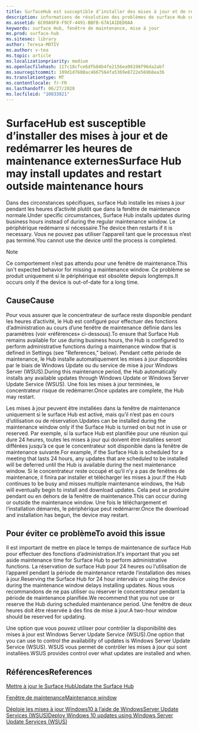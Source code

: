 ```yaml
---
title: SurfaceHub est susceptible d’installer des mises à jour et de redémarrer les heures de maintenance externes
description: informations de résolution des problèmes de surface Hub concernant les mises à jour automatiques
ms.assetid: 6C09A9F8-F9CF-4491-BBFB-67A1A1DED0AA
keywords: surface Hub, fenêtre de maintenance, mise à jour
ms.prod: surface-hub
ms.sitesec: library
author: Teresa-MOTIV
ms.author: v-tea
ms.topic: article
ms.localizationpriority: medium
ms.openlocfilehash: 117c18cfce6dfb84b4fe2156ea98198f96da2abf
ms.sourcegitcommit: 109d1d7608ac4667564fa5369e8722e569b8ea36
ms.translationtype: MT
ms.contentlocale: fr-FR
ms.lasthandoff: 06/27/2020
ms.locfileid: "10833821"
---
```

# <span data-ttu-id="a60d7-104">SurfaceHub est susceptible d’installer des mises à jour et de redémarrer les heures de maintenance externes</span><span class="sxs-lookup"><span data-stu-id="a60d7-104">Surface Hub may install updates and restart outside maintenance hours</span></span>

<span data-ttu-id="a60d7-105">Dans des circonstances spécifiques, surface Hub installe les mises à jour pendant les heures d’activité plutôt que dans la fenêtre de maintenance normale.</span><span class="sxs-lookup"><span data-stu-id="a60d7-105">Under specific circumstances, Surface Hub installs updates during business hours instead of during the regular maintenance window.</span></span> <span data-ttu-id="a60d7-106">Le périphérique redémarre si nécessaire.</span><span class="sxs-lookup"><span data-stu-id="a60d7-106">The device then restarts if it is necessary.</span></span> <span data-ttu-id="a60d7-107">Vous ne pouvez pas utiliser l’appareil tant que le processus n’est pas terminé.</span><span class="sxs-lookup"><span data-stu-id="a60d7-107">You cannot use the device until the process is completed.</span></span>

> [!NOTE]  
> <span data-ttu-id="a60d7-108">Ce comportement n’est pas attendu pour une fenêtre de maintenance.</span><span class="sxs-lookup"><span data-stu-id="a60d7-108">This isn't expected behavior for missing a maintenance window.</span></span> <span data-ttu-id="a60d7-109">Ce problème se produit uniquement si le périphérique est obsolète depuis longtemps.</span><span class="sxs-lookup"><span data-stu-id="a60d7-109">It occurs only if the device is out-of-date for a long time.</span></span>

## <span data-ttu-id="a60d7-110">Cause</span><span class="sxs-lookup"><span data-stu-id="a60d7-110">Cause</span></span>
<span data-ttu-id="a60d7-111">Pour vous assurer que le concentrateur de surface reste disponible pendant les heures d’activité, le Hub est configuré pour effectuer des fonctions d’administration au cours d’une fenêtre de maintenance définie dans les paramètres (voir «références» ci-dessous).</span><span class="sxs-lookup"><span data-stu-id="a60d7-111">To ensure that Surface Hub remains available for use during business hours, the Hub is configured to perform administrative functions during a maintenance window that is defined in Settings (see "References," below).</span></span> <span data-ttu-id="a60d7-112">Pendant cette période de maintenance, le Hub installe automatiquement les mises à jour disponibles par le biais de Windows Update ou du service de mise à jour Windows Server (WSUS).</span><span class="sxs-lookup"><span data-stu-id="a60d7-112">During this maintenance period, the Hub automatically installs any available updates through Windows Update or Windows Server Update Service (WSUS).</span></span> <span data-ttu-id="a60d7-113">Une fois les mises à jour terminées, le concentrateur risque de redémarrer.</span><span class="sxs-lookup"><span data-stu-id="a60d7-113">Once updates are complete, the Hub may restart.</span></span>

<span data-ttu-id="a60d7-114">Les mises à jour peuvent être installées dans la fenêtre de maintenance uniquement si le surface Hub est activé, mais qu’il n’est pas en cours d’utilisation ou de réservation.</span><span class="sxs-lookup"><span data-stu-id="a60d7-114">Updates can be installed during the maintenance window only if the Surface Hub is turned on but not in use or reserved.</span></span> <span data-ttu-id="a60d7-115">Par exemple, si la surface Hub est planifiée pour une réunion qui dure 24 heures, toutes les mises à jour qui doivent être installées seront différées jusqu’à ce que le concentrateur soit disponible dans la fenêtre de maintenance suivante.</span><span class="sxs-lookup"><span data-stu-id="a60d7-115">For example, if the Surface Hub is scheduled for a meeting that lasts 24 hours, any updates that are scheduled to be installed will be deferred until the Hub is available during the next maintenance window.</span></span> <span data-ttu-id="a60d7-116">Si le concentrateur reste occupé et qu’il n’y a pas de fenêtres de maintenance, il finira par installer et télécharger les mises à jour.</span><span class="sxs-lookup"><span data-stu-id="a60d7-116">If the Hub continues to be busy and misses multiple maintenance windows, the Hub will eventually begin to install and download updates.</span></span> <span data-ttu-id="a60d7-117">Cela peut se produire pendant ou en dehors de la fenêtre de maintenance.</span><span class="sxs-lookup"><span data-stu-id="a60d7-117">This can occur during or outside the maintenance window.</span></span> <span data-ttu-id="a60d7-118">Une fois le téléchargement et l’installation démarrés, le périphérique peut redémarrer.</span><span class="sxs-lookup"><span data-stu-id="a60d7-118">Once the download and installation has begun, the device may restart.</span></span>

## <span data-ttu-id="a60d7-119">Pour éviter ce problème</span><span class="sxs-lookup"><span data-stu-id="a60d7-119">To avoid this issue</span></span>

<span data-ttu-id="a60d7-120">Il est important de mettre en place le temps de maintenance de surface Hub pour effectuer des fonctions d’administration.</span><span class="sxs-lookup"><span data-stu-id="a60d7-120">It's important that you set aside maintenance time for Surface Hub to perform administrative functions.</span></span> <span data-ttu-id="a60d7-121">La réservation de surface Hub pour 24 heures ou l’utilisation de l’appareil pendant la période de maintenance retarde l’installation des mises à jour.</span><span class="sxs-lookup"><span data-stu-id="a60d7-121">Reserving the Surface Hub for 24 hour intervals or using the device during the maintenance window delays installing updates.</span></span> <span data-ttu-id="a60d7-122">Nous vous recommandons de ne pas utiliser ou réserver le concentrateur pendant la période de maintenance planifiée.</span><span class="sxs-lookup"><span data-stu-id="a60d7-122">We recommend that you not use or reserve the Hub during scheduled maintenance period.</span></span> <span data-ttu-id="a60d7-123">Une fenêtre de deux heures doit être réservée à des fins de mise à jour.</span><span class="sxs-lookup"><span data-stu-id="a60d7-123">A two-hour window should be reserved for updating.</span></span>

<span data-ttu-id="a60d7-124">Une option que vous pouvez utiliser pour contrôler la disponibilité des mises à jour est Windows Server Update Service (WSUS).</span><span class="sxs-lookup"><span data-stu-id="a60d7-124">One option that you can use to control the availability of updates is Windows Server Update Service (WSUS).</span></span> <span data-ttu-id="a60d7-125">WSUS vous permet de contrôler les mises à jour qui sont installées.</span><span class="sxs-lookup"><span data-stu-id="a60d7-125">WSUS provides control over what updates are installed and when.</span></span>

## <span data-ttu-id="a60d7-126">Références</span><span class="sxs-lookup"><span data-stu-id="a60d7-126">References</span></span> 
 
[<span data-ttu-id="a60d7-127">Mettre à jour le Surface Hub</span><span class="sxs-lookup"><span data-stu-id="a60d7-127">Update the Surface Hub</span></span>](first-run-program-surface-hub.md#update-the-surface-hub) 

[<span data-ttu-id="a60d7-128">Fenêtre de maintenance</span><span class="sxs-lookup"><span data-stu-id="a60d7-128">Maintenance window</span></span>](manage-windows-updates-for-surface-hub.md#maintenance-window) 

[<span data-ttu-id="a60d7-129">Déploie les mises à jour Windows10 à l’aide de WindowsServer Update Services (WSUS)</span><span class="sxs-lookup"><span data-stu-id="a60d7-129">Deploy Windows 10 updates using Windows Server Update Services (WSUS)</span></span>](/windows/deployment/update/waas-manage-updates-wsus) 


